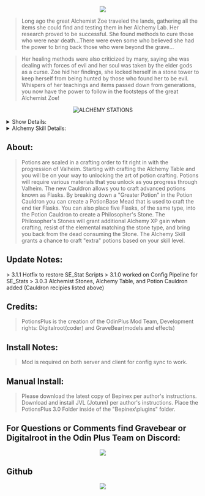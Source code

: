 <p align="center">

<img src="https://i.imgur.com/hcXOQJQ.png">

<p>

>Long ago the great Alchemist Zoe traveled the lands, gathering all the items she could find and testing them in her Alchemy Lab. Her research proved to be successful. She found methods to cure those who were near death...There were even some who believed she had the power to bring back those who were beyond the grave...

>Her healing methods were also criticized by many, saying she was dealing with forces of evil and her soul was taken by the elder gods as a curse. Zoe hid her findings, she locked herself in a stone tower to keep herself from being hunted by those who found her to be evil. Whispers of her teachings and items passed down from generations, you now have the power to follow in the footsteps of the great Alchemist Zoe!

</p>

<p align="center">

  <img src="https://media3.giphy.com/media/waYK1IuOtOCQakC8ZR/giphy.gif" alt="ALCHEMY STATIONS">

</p>

<details><summary>Show Details:</summary>

<p>


<p align="center"><h2>Zoe, the Legendary Alchemist's Table</h2></p>


>Alchemy Skill will increase your chances to craft additional potions.
>Lesser Potions are crafted with early stage items, the ZOE's Alchemy Table is something that you can craft early game.
>You will unlock the Medium and Grand Potions as you adventure through Valheim, gathering new materials.


<p align="center"><img src="https://i.imgur.com/UsyzCmi.png"></p>

<p align="center"><b>Lesser, Medium, and Grand potions can be crafted without Potion Base!</b></p>

<p align="center"><img src="https://i.imgur.com/WqzZlAo.png"></p>



<p align="center"><b>After you reach Iron ore you can then prepare for harder enemies with Flasks</b></p>

>These will give you much better Healing and Resistance to enemies.
>To craft the Flasks we need to first make a Potion Cauldron, place 1 Grand 
>Potion of any type into the Cauldron, then pull the lever.
>This will create a Potion Base mead that is then used to craft your Flask at the Alchemy table.
>The Potion Cauldron creates, Potion Base, Philosopher's Stones.
>(The Cauldron will also destroy any item that isn't a requirement for Alchemy Recipes)

<p align="center"><b>Potion Base Mead is required for Flasks!></b></p>

<p align="center"><img src="https://i.imgur.com/QdnDQCJ.png"></p>

>Once we have our Flasks we can then use those to transmute a Philosopher's Stone.
>Crafting 5 flasks and placing them into the Potion Cauldron will produce the Philosopher's Stone
>Stones are Utility items that will grant Resistance, additional Alchemy Skill, and 75 + weight when worn.
>Stones will destroy themselves and bring you back to life if you die with them equipped.
>Note: Magelight will not create any Stone Type. 

<p align="center"><img src="https://i.imgur.com/WgErsLa.png"></p>

</details>

<details><summary>Alchemy Skill Details:</summary>

<h2> How the Alchmey Skill crafting bonus works: </h2>

>Each level of Alchemy = 1% chance to craft an additional potion. after level 25, your total Alchemy level is divided by 4 and the results is the % chance to crafted a 2nd additional potion. At level 100, you have 100% chance to craft an additional potion and 25% chance to craft a 2nd additional potion on top of that. At 100 a potion that crafts in stacks of x5, if you are lucky could output 7 total items.

</details>
  
<p></p>

  <h2> About: </h2>

>Potions are scaled in a crafting order to fit right in with the progression of Valheim. Starting with crafting the Alchemy Table and you will be on your way to unlocking the art of potion crafting. Potions will require various materials that you unlock as you progress through Valheim. The new Cauldron allows you to craft advanced potions known as Flasks. By breaking down a "Greater Potion" in the Potion Cauldron you can create a PotionBase Mead that is used to craft the end tier Flasks. You can also place five Flasks, of the same type, into the Potion Cauldron to create a Philosopher's Stone. The Philosopher's Stones will grant additional Alchemy XP gain when crafting, resist of the elemental matching the stone type, and bring you back from the dead consuming the Stone. The Alchemy Skill grants a chance to craft "extra" potions based on your skill level.

  <h2> Update Notes: </h2>
   > 3.1.1 Hotfix to restore SE_Stat Scripts
   > 3.1.0 worked on Config Pipeline for SE_Stats
   > 3.0.3 Alchemist Stones, Alchemy Table, and Potion Cauldron added (Cauldron recipies listed above)

  <h2>  Credits: </h2>

>PotionsPlus is the creation of the OdinPlus Mod Team,
>Development rights: Digitalroot(coder) and GraveBear(models and effects) 

<h2>  Install Notes: </h2>

>Mod is required on both server and client for config sync to work.

<h2> Manual Install: </h2>

>Please download the latest copy of Bepinex per author's instructions.
>Download and install JVL (Jotunn) per author's instructions.
>Place the PotionsPlus 3.0 Folder inside of the "Bepinex\plugins\" folder.

<p align="center"><h2>For Questions or Comments find Gravebear or Digitalroot in the Odin Plus Team on Discord:</h2></p>

<p align="center"><a href="https://discord.gg/mbkPcvu9ax"><img src="https://i.imgur.com/Ji3u63C.png"></a></p>


<p align="center"><h2>Github</h2></p>
<p align="center"><a href="https://github.com/GraveofBears/PotionsPlus"><img src="https://i.imgur.com/Jb3FCYm.png"></p></a>

</a></p>


</div>


